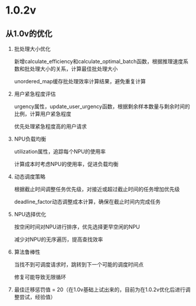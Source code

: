 # 1.0.2v

## 从1.0v的优化

1. 批处理大小优化

   新增calculate_efficiency和calculate_optimal_batch函数，根据推理速度系数和批处理大小的关系，计算最佳批处理大小

   unordered_map缓存批处理效率计算结果，避免重复计算

2. 用户紧急程度评估

   urgency属性，update_user_urgency函数，根据剩余样本数量与剩余时间的比例，计算用户紧急程度

   优先处理紧急程度高的用户请求

3. NPU负载均衡

   utilization属性，追踪每个NPU的使用率

   计算成本时考虑NPU的使用率，促进负载均衡

4. 动态调度策略

   根据截止时间调整任务优先级，对接近或超过截止时间的任务增加优先级

   deadline_factor动态调整成本计算，确保在截止时间内完成任务

5. NPU选择优化

   按空闲时间对NPU进行排序，优先选择更早空闲的NPU

   减少对NPU的无序遍历，提高查找效率

6. 算法鲁棒性

   当找不到可调度请求时，跳转到下一个可能的调度时间点

   修复可能导致无限循环

7. 最佳迁移惩罚值 = 20（在1.0v基础上试出来的，目前为在1.0.2v优化后进行调整尝试，经验值）